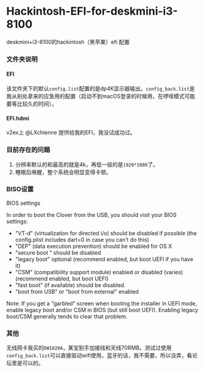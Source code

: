# Hackintosh-EFI-for-deskmini-i3-8100
deskmini+i3-8100的hackintosh（黑苹果）efi 配置


### 文件夹说明

#### EFI
该文件夹下的默认`config.list`配置的是dp4K显示器输出。`config_back.list`是我从别处拿来的应急用的配置（启动不到macOS登录的时候用，在啰嗦模式可能要等比较久的时间）。

#### EFI.hdmi
v2ex上 @LXchienne 提供给我的EFI，我没试成功过。

### 目前存在的问题
1. 分辨率默认的和最高的就是4k，再低一级的是`1920*1080`了。
2. 睡眠后唤醒，整个系统会明显变得卡顿。

### BISO设置
BIOS settings 

In order to boot the Clover from the USB, you should visit your BIOS settings: 
- "VT-d" (virtualization for directed i/o) should be disabled if possible (the config.plist includes dart=0 in case you can't do this) 
- "DEP" (data execution prevention) should be enabled for OS X 
- "secure boot " should be disabled 
- "legacy boot" optional (recommend enabled, but boot UEFI if you have it) 
- "CSM" (compatibility support module) enabled or disabled (varies) (recommend enabled, but boot UEFI) 
- "fast boot" (if available) should be disabled. 
- "boot from USB" or "boot from external" enabled 

Note: If you get a "garbled" screen when booting the installer in UEFI mode, enable legacy boot and/or CSM in BIOS (but still boot UEFI). Enabling legacy boot/CSM generally tends to clear that problem. 

### 其他
无线网卡我买的`DW1820A`，某宝到手加接线和天线70RMB。测试过使用`config_back.list`可以直接驱动wifi使用，蓝牙的话，我不需要，所以没弄，看论坛里是可以的。



